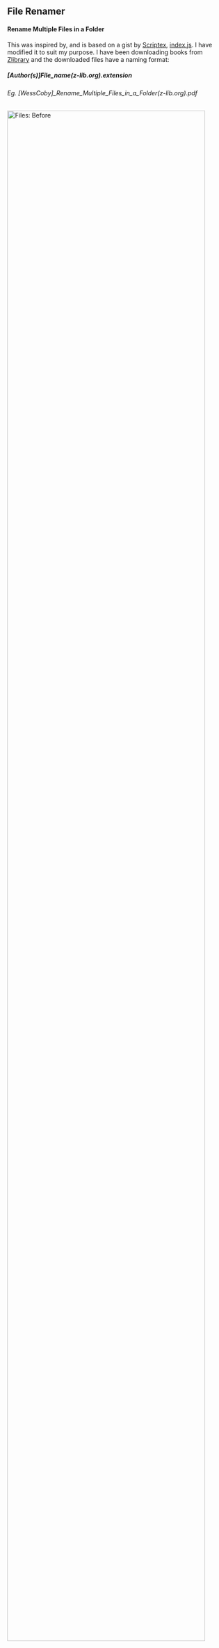 ## File Renamer
#### Rename Multiple Files in a Folder

This was inspired by, and is based on a gist by [Scriptex](https://gist.github.com/scriptex), [index.js](https://gist.github.com/scriptex/20536d8cda36221f91d69a6bd4a528b3).
I have modified it to suit my purpose. 
I have been downloading books from [Zlibrary](https://b-ok.cc/) and the downloaded files have a naming format:
##### \[Author\(s\)\]File_name\(z-lib.org\).extension
###### Eg. \[WessCoby\]_Rename_Multiple_Files_in_a_Folder(z-lib.org\).pdf

<img src="https://github.com/WessCoby/file-renamer/blob/master/images/files_bfr.png" width="95%" title="Files: Before">
<img src="https://github.com/WessCoby/file-renamer/blob/master/images/ide_bfr.png" width="95%" title="IDE: Before">

The Key things i want from this file name string are just the file name and authors(s)
And i want to rename each file to:
##### Filename - Author(s).extension
###### Eg. Rename Multiple Files in a Folder - WessCoby.pdf

##  Renaming Process

*   Use `filePattern` to filter for files that need to be renamed
*   Use `authorPattern` to extract Author name(s), and assign to the variable `author` and remove underscores
*   Use `bookNamePattern` to extract book name and assign to the variable `book` and remove underscores
*   Combine `book` and `author` and assign to `newName`. 
*   Format: `book - @author.extension`

<img src="https://github.com/WessCoby/file-renamer/blob/master/images/ide_aftr.png" width="95%" title="IDE: After">
<img src="https://github.com/WessCoby/file-renamer/blob/master/images/files_aftr.png" width="95%" title="Files: After">

## Usage
*   Create a new folder named `Files` in the root directory and place the files to be renamed in it.
*   Then use either `npm start` or `node rename` to run.
